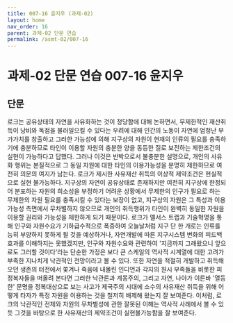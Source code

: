 ```yaml
---
title: 007-16 윤지우 (과제-02)
layout: home
nav_order: 16
parent: 과제-02 단문 연습
permalink: /asmt-02/007-16
---
```


# 과제-02 단문 연습 007-16 윤지우 

## 단문

로크는 공유상태의 자연을 사유화하는 것이 정당함에 대해 논하면서, 무제한적인 재산취득이 낭비와 독점을 불러일으킬 수 있다는 우려에 대해 인간의 노동이 자연에 엄청난 부가가치를 창출하고 그러한 가능성에 의해 지구상의 자원이 현재의 인류의 필요를 충족하기에 충분하므로 타인이 이용할 자원의 충분한 양을 동등한 질로 보전하는 제한조건의 실현이 가능하다고 답했다. 그러나 이것은 반박으로서 불충분한 설명으로, 개인의 사유화 행위는 본질적으로 그 동일 자원에 대한 타인의 이용가능성을 분명히 제한하므로 여전히 의문의 여지가 남는다. 로크가 제시한 사유재산 취득의 이상적 제약조건은 현실적으로 실현 불가능하다. 지구상의 자연이 공유상태로 존재하지만 여전히 지구상에 한정되어 분포하는 자원의 희소성을 부정하기 어려운 상황에서 무제한의 인구가 필요로 하는 무제한의 자원 필요를 충족시킬 수 있다는 보장이 없고, 지구상의 자원은 그 특성과 이용가능성 측면에서 무차별하지 않으므로 개인의 취득행위가 타인이 완벽히 동일한 자원을 이용할 권리와 가능성을 제한하게 되기 때문이다. 로크가 멜서스 트랩과 기술혁명을 통해 인구와 자원수요가 기하급수적으로 폭증하여 오늘날처럼 지구 단 한 개로는 인류를 능히 부양하지 못하게 될 것을 예상하거나, 자연개발에 따른 지구시스템 변화의 피드백 효과를 이해하지는 못했겠지만, 인구와 자원수요와 관련하여 '지금까지 그래왔으니 앞으로도 그러할 것이다'라는 단순한 가정은 보다 큰 스케일의 역사적 시계열에 대한 고려가 부족한 지나치게 낙관적인 전망이라고 볼 수 있다. 또한 자연을 적절히 개발하고 취득해 오던 생존의 터전에서 쫓겨나 죽음에 내몰린 인디언과 각지의 원시 부족들을 비롯한 피정복자들을 떠올려 본다면 그러한 낙관론과 계몽주의, 그리고 자연, 나아가 이른바 '열등한' 문명을 정복대상으로 보는 사고가 제국주의 시대에 소수의 사유재산 취득을 위해 어떻게 타자가 특정 자원을 이용하는 것을 철저히 배제해 왔는지 잘 보여준다. 이처럼, 로크의 낙관적인 전제와 자원의 무차별성에 관한 잘못된 이해는 역사적 사례에서 볼 수 있듯 그것을 바탕으로 한 사유재산의 제약조건이 실현불가능함을 잘 보여준다.
